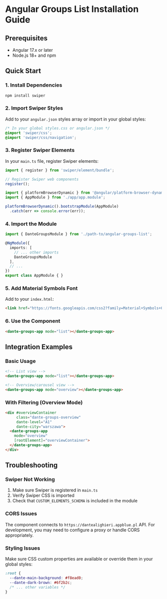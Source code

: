 # Angular Groups List Installation Guide

## Prerequisites

- Angular 17.x or later
- Node.js 18+ and npm

## Quick Start

### 1. Install Dependencies

```bash
npm install swiper
```

### 2. Import Swiper Styles

Add to your `angular.json` styles array or import in your global styles:

```css
/* In your global styles.css or angular.json */
@import 'swiper/css';
@import 'swiper/css/navigation';
```

### 3. Register Swiper Elements

In your `main.ts` file, register Swiper elements:

```typescript
import { register } from 'swiper/element/bundle';

// Register Swiper web components
register();

import { platformBrowserDynamic } from '@angular/platform-browser-dynamic';
import { AppModule } from './app/app.module';

platformBrowserDynamic().bootstrapModule(AppModule)
  .catch(err => console.error(err));
```

### 4. Import the Module

```typescript
import { DanteGroupsModule } from './path-to/angular-groups-list';

@NgModule({
  imports: [
    // ... other imports
    DanteGroupsModule
  ],
  // ...
})
export class AppModule { }
```

### 5. Add Material Symbols Font

Add to your `index.html`:

```html
<link href="https://fonts.googleapis.com/css2?family=Material+Symbols+Outlined" rel="stylesheet">
```

### 6. Use the Component

```html
<dante-groups-app mode="list"></dante-groups-app>
```

## Integration Examples

### Basic Usage

```html
<!-- List view -->
<dante-groups-app mode="list"></dante-groups-app>

<!-- Overview/carousel view -->
<dante-groups-app mode="overview"></dante-groups-app>
```

### With Filtering (Overview Mode)

```html
<div #overviewContainer
     class="dante-groups-overview"
     dante-level="A1"
     dante-city="warszawa">
  <dante-groups-app 
    mode="overview" 
    [rootElement]="overviewContainer">
  </dante-groups-app>
</div>
```

## Troubleshooting

### Swiper Not Working

1. Make sure Swiper is registered in `main.ts`
2. Verify Swiper CSS is imported
3. Check that `CUSTOM_ELEMENTS_SCHEMA` is included in the module

### CORS Issues

The component connects to `https://dantealighieri.appblue.pl` API. For development, you may need to configure a proxy or handle CORS appropriately.

### Styling Issues

Make sure CSS custom properties are available or override them in your global styles:

```css
:root {
  --dante-main-background: #f8ead0;
  --dante-dark-brown: #6f2b2c;
  /* ... other variables */
}
```